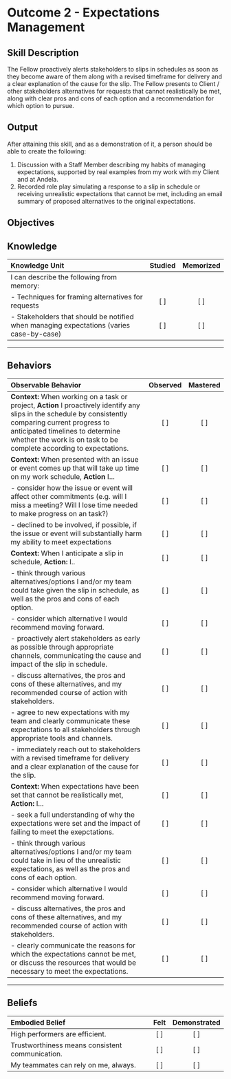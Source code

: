 # Outcome 2 - Expectations Management

**Skill Description**
----------

The Fellow proactively alerts stakeholders to slips in schedules as soon as they become aware of them along with a revised timeframe for delivery and a clear explanation of the cause for the slip.  The Fellow presents to Client / other stakeholders alternatives for requests that cannot realistically be met, along with clear pros and cons of each option and a recommendation for which option to pursue.



**Output**
----------
After attaining this skill, and as a demonstration of it, a person should be able to create the following:

1. Discussion with a Staff Member describing my habits of managing expectations, supported by real examples from my work with my Client and at Andela.
2. Recorded role play simulating a response to a slip in schedule or receiving unrealistic expectations that cannot be met, including an email summary of proposed alternatives to the original expectations.



**Objectives**
----------
## **Knowledge**


| Knowledge Unit   |      Studied      | Memorized |
|:-------------|:------------------:|:--------:|
| I can describe the following from memory: | | |
| - Techniques for framing alternatives for requests | [ ] | [ ] |
| - Stakeholders that should be notified when managing expectations (varies case-by-case) | [ ] | [ ] |


----------


## **Behaviors**

| Observable Behavior   |      Observed      | Mastered |
|:-------------|:------------------:|:--------:|
| **Context:** When working on a task or project, **Action** I proactively identify any slips in the schedule by consistently comparing current progress to anticipated timelines to determine whether the work is on task to be complete according to expectations. | [ ] | [ ] |
| **Context:** When presented with an issue or event comes up that will take up time on my work schedule, **Action** I... | [ ] | [ ] |
| - consider how the issue or event will affect other commitments (e.g. will I miss a meeting? Will I lose time needed to make progress on an task?) | [ ] | [ ] |
| - declined to be involved, if possible, if the issue or event will substantially harm my ability to meet expectations | [ ] | [ ] |
| **Context:** When I anticipate a slip in schedule, **Action:** I.. | [ ] | [ ] |
| - think through various alternatives/options I and/or my team could take given the slip in schedule, as well as the pros and cons of each option. | [ ] | [ ] |
| - consider which alternative I would recommend moving forward. | [ ] | [ ] |
| - proactively alert stakeholders as early as possible through appropriate channels, communicating the cause and impact of the slip in schedule. | [ ] | [ ] |
| - discuss alternatives, the pros and cons of these alternatives, and my recommended course of action with stakeholders.  | [ ] | [ ] |
| - agree to new expectations with my team and clearly communicate these expectations to all stakeholders through appropriate tools and channels. | [ ] | [ ] |
| - immediately reach out to stakeholders with a revised timeframe for delivery and a clear explanation of the cause for the slip.  | [ ] | [ ] |
| **Context:** When expectations have been set that cannot be realistically met, **Action:**  I... |   [ ]   |   [ ]  |
| - seek a full understanding of why the expectations were set and the impact of failing to meet the exepctations.  | [ ] | [ ] |
| - think through various alternatives/options I and/or my team could take in lieu of the unrealistic expectations, as well as the pros and cons of each option. | [ ] | [ ] |
| - consider which alternative I would recommend moving forward. | [ ] | [ ] |
| - discuss alternatives, the pros and cons of these alternatives, and my recommended course of action with stakeholders.  | [ ] | [ ] |
| - clearly communicate the reasons for which the expectations cannot be met, or discuss the resources that would be necessary to meet the expectations. | [ ] | [ ] |

----------


## **Beliefs**


| Embodied Belief   |      Felt      | Demonstrated |
|:-------------|:------------------:|:--------:|
| High performers are efficient. | [ ] | [ ] |
| Trustworthiness means consistent communication. | [ ] | [ ] |
| My teammates can rely on me, always. | [ ] | [ ] |


